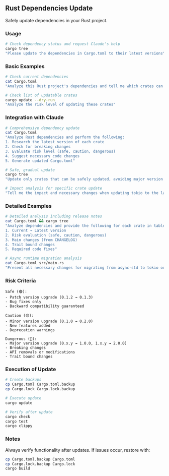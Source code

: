 ## Rust Dependencies Update

Safely update dependencies in your Rust project.

### Usage

```bash
# Check dependency status and request Claude's help
cargo tree
"Please update the dependencies in Cargo.toml to their latest versions"
```

### Basic Examples

```bash
# Check current dependencies
cat Cargo.toml
"Analyze this Rust project's dependencies and tell me which crates can be updated"

# Check list of updatable crates
cargo update --dry-run
"Analyze the risk level of updating these crates"
```

### Integration with Claude

```bash
# Comprehensive dependency update
cat Cargo.toml
"Analyze Rust dependencies and perform the following:
1. Research the latest version of each crate
2. Check for breaking changes
3. Evaluate risk level (safe, caution, dangerous)
4. Suggest necessary code changes
5. Generate updated Cargo.toml"

# Safe, gradual update
cargo tree
"Update only crates that can be safely updated, avoiding major version upgrades"

# Impact analysis for specific crate update
"Tell me the impact and necessary changes when updating tokio to the latest version"
```

### Detailed Examples

```bash
# Detailed analysis including release notes
cat Cargo.toml && cargo tree
"Analyze dependencies and provide the following for each crate in table format:
1. Current → Latest version
2. Risk evaluation (safe, caution, dangerous)
3. Main changes (from CHANGELOG)
4. Trait bound changes
5. Required code fixes"

# Async runtime migration analysis
cat Cargo.toml src/main.rs
"Present all necessary changes for migrating from async-std to tokio or upgrading tokio to a new major version"
```

### Risk Criteria

```
Safe (🟢):
- Patch version upgrade (0.1.2 → 0.1.3)
- Bug fixes only
- Backward compatibility guaranteed

Caution (🟡):
- Minor version upgrade (0.1.0 → 0.2.0)
- New features added
- Deprecation warnings

Dangerous (🔴):
- Major version upgrade (0.x.y → 1.0.0, 1.x.y → 2.0.0)
- Breaking changes
- API removals or modifications
- Trait bound changes
```

### Execution of Update

```bash
# Create backups
cp Cargo.toml Cargo.toml.backup
cp Cargo.lock Cargo.lock.backup

# Execute update
cargo update

# Verify after update
cargo check
cargo test
cargo clippy
```

### Notes

Always verify functionality after updates. If issues occur, restore with:

```bash
cp Cargo.toml.backup Cargo.toml
cp Cargo.lock.backup Cargo.lock
cargo build
```
